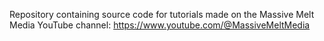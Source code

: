 Repository containing source code for tutorials made on the Massive Melt Media YouTube channel: https://www.youtube.com/@MassiveMeltMedia
